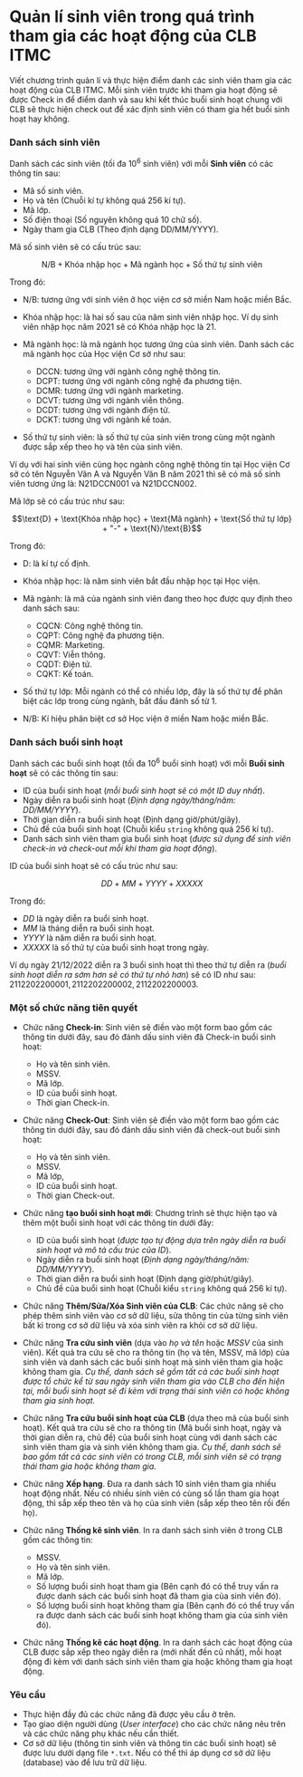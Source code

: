 
# Quản lí sinh viên trong quá trình tham gia các hoạt động của CLB ITMC

Viết chương trình quản lí và thực hiện điểm danh các sinh viên tham gia các hoạt động của CLB ITMC. Mỗi sinh viên trước khi tham gia hoạt động sẽ được Check in để điểm danh và sau khi kết thúc buổi sinh hoạt chung với CLB sẽ thực hiện check out để xác định sinh viên có tham gia hết buổi sinh hoạt hay không.

### Danh sách sinh viên

Danh sách các sinh viên (tối đa $10^6$ sinh viên) với mỗi **Sinh viên** có các thông tin sau:

- Mã số sinh viên.
- Họ và tên (Chuỗi kí tự không quá $256$ kí tự).
- Mã lớp.
- Số điện thoại (Số nguyên không quá $10$ chữ số).
- Ngày tham gia CLB (Theo định dạng DD/MM/YYYY).

Mã số sinh viên sẽ có cấu trúc sau:

$$\text{N}/\text{B} + \text{Khóa nhập học} + \text{Mã ngành học} + \text{Số thứ tự sinh viên}$$

Trong đó:

- $\text{N}/\text{B}$: tương ứng với sinh viên ở học viện cơ sở miền Nam hoặc miền Bắc.
- $\text{Khóa nhập học}$: là hai số sau của năm sinh viên nhập học. Ví dụ sinh viên nhập học năm $2021$ sẽ có $\text{Khóa nhập học}$ là $21$.
- $\text{Mã ngành học}$: là mã ngành học tương ứng của sinh viên. Danh sách các mã ngành học của Học viện Cơ sở như sau:

    - $\text{DCCN}$: tương ứng với ngành công nghệ thông tin.
    - $\text{DCPT}$: tương ứng với ngành công nghệ đa phương tiện.
    - $\text{DCMR}$: tương ứng với ngành marketing.
    - $\text{DCVT}$: tương ứng với ngành viễn thông.
    - $\text{DCDT}$: tương ứng với ngành điện tử.
    - $\text{DCKT}$: tương ứng với ngành kế toán.

- $\text{Số thứ tự sinh viên}$: là số thứ tự của sinh viên trong cùng một ngành được sắp xếp theo họ và tên của sinh viên.

Ví dụ với hai sinh viên cùng học ngành công nghệ thông tin tại Học viện Cơ sở có tên Nguyễn Văn A và Nguyễn Văn B năm $2021$ thì sẽ có mã số sinh viên tương ứng là: $\text{N21DCCN001}$ và $\text{N21DCCN002}$.

Mã lớp sẽ có cấu trúc như sau:

$$\text{D} + \text{Khóa nhập học} + \text{Mã ngành} + \text{Số thứ tự lớp} + "-" + \text{N}/\text{B}$$

Trong đó:

- $\text{D}$: là kí tự cố định.
- $\text{Khóa nhập học}$: là năm sinh viên bắt đầu nhập học tại Học viện.
- $\text{Mã ngành}$: là mã của ngành sinh viên đang theo học được quy định theo danh sách sau:

    - $\text{CQCN}$: Công nghệ thông tin.
    - $\text{CQPT}$: Công nghệ đa phương tiện.
    - $\text{CQMR}$: Marketing.
    - $\text{CQVT}$: Viễn thông.
    - $\text{CQDT}$: Điện tử.
    - $\text{CQKT}$: Kế toán.

- $\text{Số thứ tự lớp}$: Mỗi ngành có thể có nhiều lớp, đây là số thứ tự để phân biệt các lớp trong cùng ngành, bắt đầu đánh số từ $1$.
- $\text{N}/\text{B}$: Kí hiệu phân biệt cơ sở Học viện ở miền Nam hoặc miền Bắc.

### Danh sách buổi sinh hoạt

Danh sách các buổi sinh hoạt (tối đa $10^6$ buổi sinh hoạt) với mỗi **Buổi sinh hoạt** sẽ có các thông tin sau:

- ID của buổi sinh hoạt (*mỗi buổi sinh hoạt sẽ có một ID duy nhất*). 
- Ngày diễn ra buổi sinh hoạt (*Định dạng ngày/tháng/năm: DD/MM/YYYY*).
- Thời gian diễn ra buổi sinh hoạt (Định dạng giờ/phút/giây).
- Chủ đề của buổi sinh hoạt (Chuỗi kiểu `string` không quá $256$ kí tự).
- Danh sách sinh viên tham gia buổi sinh hoạt (*được sử dụng để sinh viên check-in và check-out mỗi khi tham gia hoạt động*).

ID của buổi sinh hoạt sẽ có cấu trúc như sau:

$$DD + MM + YYYY + XXXXX$$

Trong đó:

- $DD$ là ngày diễn ra buổi sinh hoạt.
- $MM$ là tháng diễn ra buổi sinh hoạt.
- $YYYY$ là năm diễn ra buổi sinh hoạt.
- $XXXXX$ là số thứ tự của buổi sinh hoạt trong ngày.

Ví dụ ngày $21/12/2022$ diễn ra 3 buổi sinh hoạt thì theo thứ tự diễn ra (*buổi sinh hoạt diễn ra sớm hơn sẽ có thứ tự nhỏ hơn*) sẽ có ID như sau: $2112202200001, 2112202200002, 2112202200003$.

### Một số chức năng tiên quyết

- Chức năng **Check-in**: Sinh viên sẽ điền vào một form bao gồm các thông tin dưới đây, sau đó đánh dấu sinh viên đã Check-in buổi sinh hoạt:
    
    - Họ và tên sinh viên.
    - MSSV.
    - Mã lớp.
    - ID của buổi sinh hoạt.
    - Thời gian Check-in.

- Chức năng **Check-Out**: Sinh viên sẽ điền vào một form bao gồm các thông tin dưới đây, sau đó đánh dấu sinh viên đã check-out buổi sinh hoạt: 

    - Họ và tên sinh viên.
    - MSSV.
    - Mã lớp,
    - ID của buổi sinh hoạt.
    - Thời gian Check-out.

- Chức năng **tạo buổi sinh hoạt mới**: Chương trình sẽ thực hiện tạo và thêm một buổi sinh hoạt với các thông tin dưới đây:

    - ID của buổi sinh hoạt (*được tạo tự động dựa trên ngày diễn ra buổi sinh hoạt và mô tả cấu trúc của ID*). 
    - Ngày diễn ra buổi sinh hoạt (*Định dạng ngày/tháng/năm: DD/MM/YYYY*).
    - Thời gian diễn ra buổi sinh hoạt (Định dạng giờ/phút/giây).
    - Chủ đề của buổi sinh hoạt (Chuỗi kiểu `string` không quá $256$ kí tự).

- Chức năng **Thêm/Sửa/Xóa Sinh viên của CLB**: Các chức năng sẽ cho phép thêm sinh viên vào cơ sở dữ liệu, sửa thông tin của từng sinh viên bất kì trong cơ sở dữ liệu và xóa sinh viên ra khỏi cơ sở dữ liệu.

- Chức năng **Tra cứu sinh viên** (dựa vào *họ và tên* hoặc *MSSV* của sinh viên). Kết quả tra cứu sẽ cho ra thông tin (họ và tên, MSSV, mã lớp) của sinh viên và danh sách các buổi sinh hoạt mà sinh viên tham gia hoặc không tham gia. *Cụ thể, danh sách sẽ gồm tất cả các buổi sinh hoạt được tổ chức kể từ sau ngày sinh viên tham gia vào CLB cho đến hiện tại, mỗi buổi sinh hoạt sẽ đi kèm với trạng thái sinh viên có hoặc không tham gia sinh hoạt.*

- Chức năng **Tra cứu buổi sinh hoạt của CLB** (dựa theo mã của buổi sinh hoạt). Kết quả tra cứu sẽ cho ra thông tin (Mã buổi sinh hoạt, ngày và thời gian diễn ra, chủ đề) của buổi sinh hoạt cùng với danh sách các sinh viên tham gia và sinh viên không tham gia. *Cụ thể, danh sách sẽ bao gồm tất cả các sinh viên có trong CLB, mỗi sinh viên sẽ có trạng thái tham gia hoặc không tham gia.*

- Chức năng **Xếp hạng**. Đưa ra danh sách $10$ sinh viên tham gia nhiều hoạt động nhất. Nếu có nhiều sinh viên có cùng số lần tham gia hoạt động, thì sắp xếp theo tên và họ của sinh viên (sắp xếp theo tên rồi đến họ).

- Chức năng **Thống kê sinh viên**. In ra danh sách sinh viên ở trong CLB gồm các thông tin:

    - MSSV.
    - Họ và tên sinh viên.
    - Mã lớp.
    - Số lượng buổi sinh hoạt tham gia (Bên cạnh đó có thể truy vấn ra được danh sách các buổi sinh hoạt đã tham gia của sinh viên đó). 
    - Số lượng buổi sinh hoạt không tham gia (Bên cạnh đó có thể truy vấn ra được danh sách các buổi sinh hoạt không tham gia của sinh viên đó).

- Chức năng **Thống kê các hoạt động**. In ra danh sách các hoạt động của CLB được sắp xếp theo ngày diễn ra (mới nhất đến cũ nhất), mỗi hoạt động đi kèm với danh sách sinh viên tham gia hoặc không tham gia hoạt động.

### Yêu cầu

- Thực hiện đầy đủ các chức năng đã được yêu cầu ở trên.
- Tạo giao diện người dùng (*User interface*) cho các chức năng nêu trên và các chức năng phụ khác nếu cần thiết.
- Cơ sở dữ liệu (thông tin sinh viên và thông tin các buổi sinh hoạt) sẽ được lưu dưới dạng file `*.txt`. Nếu có thể thì áp dụng cơ sở dữ liệu (database) vào để lưu trữ dữ liệu.
